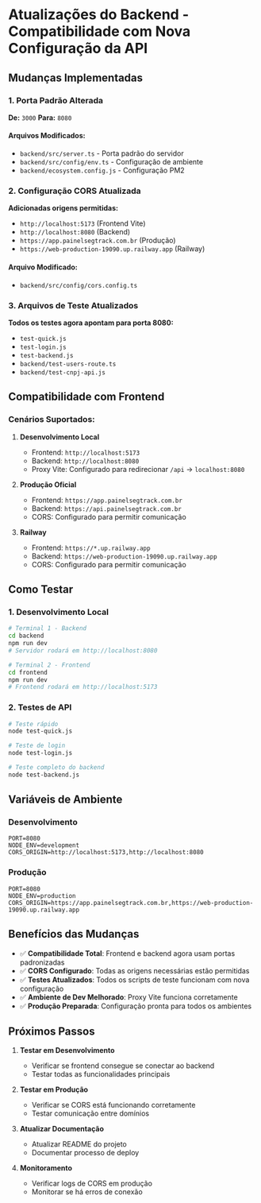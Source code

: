 # Atualizações do Backend - Compatibilidade com Nova Configuração da API

## Mudanças Implementadas

### 1. Porta Padrão Alterada
**De:** `3000` **Para:** `8080`

#### Arquivos Modificados:
- `backend/src/server.ts` - Porta padrão do servidor
- `backend/src/config/env.ts` - Configuração de ambiente
- `backend/ecosystem.config.js` - Configuração PM2

### 2. Configuração CORS Atualizada
**Adicionadas origens permitidas:**
- `http://localhost:5173` (Frontend Vite)
- `http://localhost:8080` (Backend)
- `https://app.painelsegtrack.com.br` (Produção)
- `https://web-production-19090.up.railway.app` (Railway)

#### Arquivo Modificado:
- `backend/src/config/cors.config.ts`

### 3. Arquivos de Teste Atualizados
**Todos os testes agora apontam para porta 8080:**

- `test-quick.js`
- `test-login.js`
- `test-backend.js`
- `backend/test-users-route.ts`
- `backend/test-cnpj-api.js`

## Compatibilidade com Frontend

### Cenários Suportados:

1. **Desenvolvimento Local**
   - Frontend: `http://localhost:5173`
   - Backend: `http://localhost:8080`
   - Proxy Vite: Configurado para redirecionar `/api` → `localhost:8080`

2. **Produção Oficial**
   - Frontend: `https://app.painelsegtrack.com.br`
   - Backend: `https://api.painelsegtrack.com.br`
   - CORS: Configurado para permitir comunicação

3. **Railway**
   - Frontend: `https://*.up.railway.app`
   - Backend: `https://web-production-19090.up.railway.app`
   - CORS: Configurado para permitir comunicação

## Como Testar

### 1. Desenvolvimento Local
```bash
# Terminal 1 - Backend
cd backend
npm run dev
# Servidor rodará em http://localhost:8080

# Terminal 2 - Frontend
cd frontend
npm run dev
# Frontend rodará em http://localhost:5173
```

### 2. Testes de API
```bash
# Teste rápido
node test-quick.js

# Teste de login
node test-login.js

# Teste completo do backend
node test-backend.js
```

## Variáveis de Ambiente

### Desenvolvimento
```env
PORT=8080
NODE_ENV=development
CORS_ORIGIN=http://localhost:5173,http://localhost:8080
```

### Produção
```env
PORT=8080
NODE_ENV=production
CORS_ORIGIN=https://app.painelsegtrack.com.br,https://web-production-19090.up.railway.app
```

## Benefícios das Mudanças

- ✅ **Compatibilidade Total**: Frontend e backend agora usam portas padronizadas
- ✅ **CORS Configurado**: Todas as origens necessárias estão permitidas
- ✅ **Testes Atualizados**: Todos os scripts de teste funcionam com nova configuração
- ✅ **Ambiente de Dev Melhorado**: Proxy Vite funciona corretamente
- ✅ **Produção Preparada**: Configuração pronta para todos os ambientes

## Próximos Passos

1. **Testar em Desenvolvimento**
   - Verificar se frontend consegue se conectar ao backend
   - Testar todas as funcionalidades principais

2. **Testar em Produção**
   - Verificar se CORS está funcionando corretamente
   - Testar comunicação entre domínios

3. **Atualizar Documentação**
   - Atualizar README do projeto
   - Documentar processo de deploy

4. **Monitoramento**
   - Verificar logs de CORS em produção
   - Monitorar se há erros de conexão 